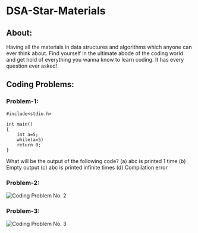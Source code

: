 # DSA-Star-Materials

## About:
Having all the materials in data structures and algorithms which anyone can ever think about. Find yourself in the ultimate abode of the coding world and get hold of everything you wanna know to learn coding. It has every question ever asked!

## Coding Problems:

### Problem-1:
```
#include<stdio.h>

int main()
{
    int a=5;
    while(a=5)
    return 0;
}
```
What will be the output of the following code?
(a) abc is printed 1 time
(b) Empty output
(c) abc is printed infinite times
(d) Compilation error

### Problem-2:
![Coding Problem No. 2](https://github.com/astrodestroyergithub/DSA-Star-Materials/Assets/1.png)

### Problem-3:
![Coding Problem No. 3](https://github.com/astrodestroyergithub/DSA-Star-Materials/Assets/2.png)